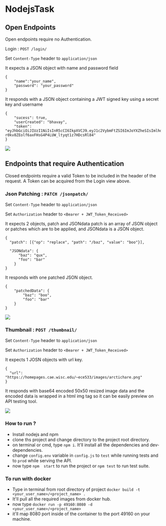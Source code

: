 # NodejsTask

## Open Endpoints

Open endpoints require no Authentication.

Login : `POST /login/`

Set `Content-Type` header to `application/json`

It expects a JSON object with name and password field

```
{
	"name":"your_name",
	"password": "your_password"
}
```

It responds with a JSON object containing a JWT signed key using a secret key and username

```
{
    "sucess": true,
    "userCreated": "bhavay",
    "token": "eyJhbGciOiJIUzI1NiIsInR5cCI6IkpXVCJ9.eyJ1c2VybmFtZSI6ImJoYXZheSIsImlhdCI6MTU1NjYxMzM2OSwiZXhwIjoxNTU2NjE2OTY5fQ.tI-r0kv8ZEolf6axFHsG4P4LUW_ltyqt1z7HDcsRl84"
}
```
![](https://user-images.githubusercontent.com/34943807/56961260-f6a49080-6b70-11e9-92df-8eeb570f3d29.png)


## Endpoints that require Authentication

Closed endpoints require a valid Token to be included in the header of the
request. A Token can be acquired from the Login view above.

### Json Patching : `PATCH /jsonpatch/` ###

Set `Content-Type` header to `application/json`

Set `Authorization` header to `<Bearer + JWT_Token_Received>`

It expects 2 objects, patch and JSONdata
patch is an array of JSON object or patches which are to be applied, and JSONdata is a JSON object.

```
{
  "patch": [{"op": "replace", "path": "/baz", "value": "boo"}],

  "JSONdata": {
      "baz": "qux",
      "foo": "bar"
    }
}
```

It responds with one patched JSON object.

```
{
    "patchedData": {
        "baz": "boo",
        "foo": "bar"
    }
}
```
![](https://user-images.githubusercontent.com/34943807/56961262-f73d2700-6b70-11e9-9983-7840854cc38d.png)



### Thumbnail : `POST /thumbnail/` ###

Set `Content-Type` header to `application/json`

Set `Authorization` header to `<Bearer + JWT_Token_Received>`

It expects 1 JOSN objects with url key.

```
{
  "url": "https://homepages.cae.wisc.edu/~ece533/images/arctichare.png"
}
```

It responds with base64 encoded 50x50 resized image data and the encoded data is wrapped in a html img tag so it can be easily preview on API testing tool.

![](https://user-images.githubusercontent.com/34943807/56961263-f7d5bd80-6b70-11e9-899a-c1dc5ad10f05.png)


### How to run ? ###

* Install nodejs and npm
* clone ths project and change directory to the project root directory.
* on terminal or cmd, type `npm i`. It'll install all the dependencies and dev-dependencies.
* change `config.env` variable in `config.js` to `test` while running tests and to `prod` while serving the API.
* now type `npm  start` to run the project or `npm test` to run test suite.

### To run with docker
* Type in terminal from root directory of project `docker build -t <your_user_name>/<project_name> .`
* It'll pull all the required images from docker hub.
* now type `docker run -p 49160:8080 -d <your_user_name>/<project_name>`
* it'll map 8080 port inside of the container to the port 49160 on your machine.
